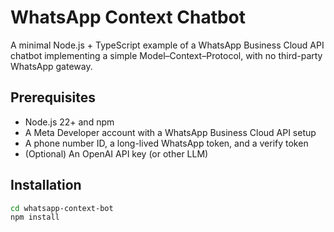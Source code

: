 # WhatsApp Context Chatbot

A minimal Node.js + TypeScript example of a WhatsApp Business Cloud API chatbot implementing a simple Model–Context–Protocol, with no third-party WhatsApp gateway.

## Prerequisites

- Node.js 22+ and npm  
- A Meta Developer account with a WhatsApp Business Cloud API setup  
- A phone number ID, a long-lived WhatsApp token, and a verify token  
- (Optional) An OpenAI API key (or other LLM)

## Installation

```bash
cd whatsapp-context-bot
npm install
